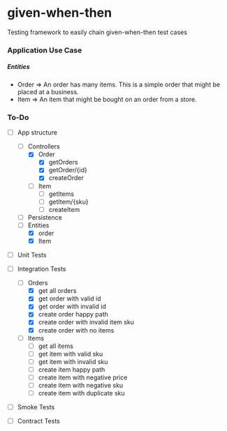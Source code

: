 # given-when-then
Testing framework to easily chain given-when-then test cases

### Application Use Case
##### Entities
- Order => An order has many items. This is a simple order that might be placed at a business.
- Item => An item that might be bought on an order from a store. 

### To-Do
- [ ] App structure
    - [ ] Controllers
        - [x] Order
            - [x] getOrders
            - [x] getOrder/{id}
            - [x] createOrder
        - [ ] Item
            - [ ] getItems
            - [ ] getItem/{sku}
            - [ ] createItem
    - [ ] Persistence
    - [ ] Entities
        - [x] order
        - [x] Item
- [ ] Unit Tests
- [ ] Integration Tests
    - [ ] Orders
        - [x] get all orders
        - [x] get order with valid id
        - [x] get order with invalid id
        - [x] create order happy path
        - [x] create order with invalid item sku
        - [x] create order with no items
    - [ ] Items
        - [ ] get all items
        - [ ] get item with valid sku
        - [ ] get item with invalid sku
        - [ ] create item happy path
        - [ ] create item with negative price
        - [ ] create item with negative sku
        - [ ] create item with duplicate sku
- [ ] Smoke Tests  
- [ ] Contract Tests      
    